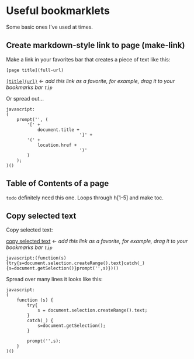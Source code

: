 # Useful bookmarklets

Some basic ones I've used at times.

## Create markdown-style link to page (make-link)

Make a link in your favorites bar that creates a piece of text like this:

	[page title](full-url)

<a href="javascript:(prompt('',('['+document.title+']('+location.href+')')))()">`[title](url)`</a> &larr; *add this link as a favorite, for example, drag it to your bookmarks bar `tip`*

Or spread out...

	javascript:
	(
		prompt('', (
			'[' +
			    document.title +
			                    ']' +
			'(' +
				location.href +
			                    ')'
			)
		);
	)()

## Table of Contents of a page

`todo` definitely need this one. Loops through h[1-5] and make toc.

## Copy selected text

Copy selected text:

<a href="javascript:(function(s){try{s=document.selection.createRange().text}catch(_){s=document.getSelection()}prompt('',s)})()">copy selected text</a> &larr; *add this link as a favorite, for example, drag it to your bookmarks bar `tip`*

	javascript:(function(s){try{s=document.selection.createRange().text}catch(_){s=document.getSelection()}prompt('',s)})()

Spread over many lines it looks like this:

	javascript:
	(
		function (s) {
			try{
				s = document.selection.createRange().text;
			}
			catch(_) {
				s=document.getSelection();
			}
			
			prompt('',s);
		}
	)()
